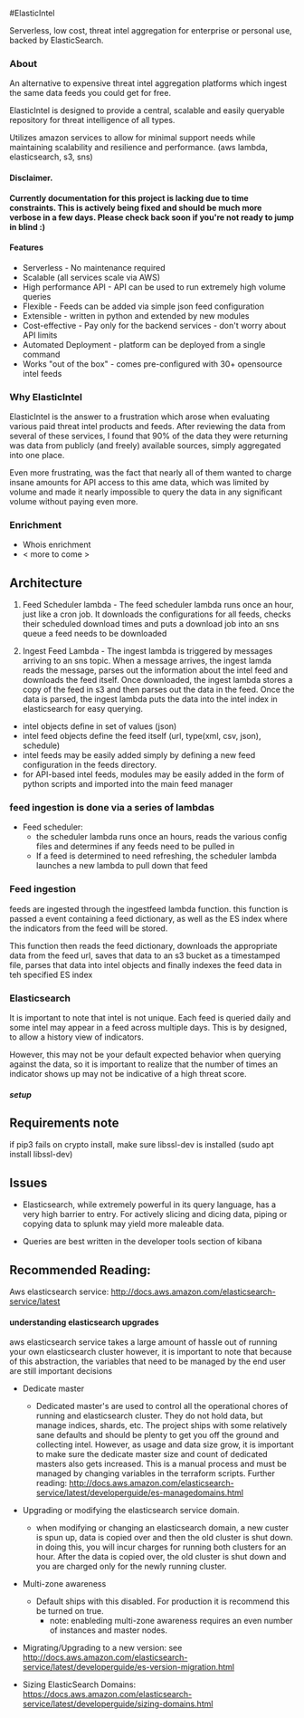 #ElasticIntel

Serverless, low cost, threat intel aggregation for enterprise or personal use, backed by ElasticSearch.


### About

An alternative to expensive threat intel aggregation platforms which ingest the same data feeds you could get for free.

ElasticIntel is designed to provide a central, scalable and easily queryable repository for
threat intelligence of all types.

Utilizes amazon services to allow for minimal support needs while maintaining scalability and
resilience and performance.  (aws lambda, elasticsearch, s3, sns)

#### Disclaimer.

**Currently documentation for this project is lacking due to time constraints.  This is actively
being fixed and should be much more verbose in a few days.  Please check back
soon if you're not ready to jump in blind :)**


#### Features
* Serverless - No maintenance required
* Scalable (all services scale via AWS)
* High performance API - API can be used to run extremely high volume queries
* Flexible - Feeds can be added via simple json feed configuration
* Extensible - written in python and extended by new modules
* Cost-effective - Pay only for the backend services - don't worry about API limits
* Automated Deployment - platform can be deployed from a single command
* Works "out of the box" - comes pre-configured with 30+ opensource intel feeds


### Why ElasticIntel

ElasticIntel is the answer to a frustration which arose when evaluating various paid threat intel products and feeds.
After reviewing the data from several of these services, I found that 90% of the data they were returning was data
from publicly (and freely) available sources, simply aggregated into one place.

Even more frustrating, was the fact that nearly all of them wanted to charge insane amounts for API access to this ame data,
which was limited by volume and made it nearly impossible to query the data in any significant volume without
paying even more.

### Enrichment

* Whois enrichment
* < more to come >


## Architecture

1. Feed Scheduler lambda - The feed scheduler lambda runs once an hour, just like a cron job.  It downloads
the configurations for all feeds, checks their scheduled download times and puts a download job
into an sns queue a feed needs to be downloaded

2. Ingest Feed Lambda - The ingest lambda is triggered by messages arriving to an sns topic.  When a message arrives,
the ingest lamda reads the message, parses out the information about the intel feed and downloads the feed itself.  Once
downloaded, the ingest lambda stores a copy of the feed in s3 and then parses out the data in the feed.  Once
the data is parsed, the ingest lambda puts the data into the intel index in elasticsearch for easy querying.

* intel objects define in set of values (json)
* intel feed objects define the feed itself (url, type(xml, csv, json), schedule)
* intel feeds may be easily added simply by defining a new feed configuration in the feeds
directory.
* for API-based intel feeds, modules may be easily added in the form of python scripts and
imported into the main feed manager
###  feed ingestion is done via a series of lambdas
* Feed scheduler:
  * the scheduler lambda runs once an hours, reads the various config files and determines if
any feeds need to be pulled in
  * If a feed is determined to need refreshing, the scheduler lambda launches a new lambda
to pull down that feed

### Feed ingestion

feeds are ingested through the ingestfeed lambda function.
this function is passed a event containing a feed dictionary, as well as the ES index where the indicators
from the feed will be stored.

This function then reads the feed dictionary, downloads the appropriate data from the feed url, saves that data to
an s3 bucket as a timestamped file, parses that
data into intel objects and finally indexes the feed data in teh specified ES index


### Elasticsearch

It is important to note that intel is not unique.  Each feed is queried daily and some intel
may appear in a feed across multiple days.  This is by designed, to allow a history view of indicators.

However, this may not be your default expected behavior when querying against the data, so it is
important to realize that the number of times an indicator shows up may not be indicative
of a high threat score.

##### setup




## Requirements note

if pip3 fails on crypto install, make sure libssl-dev is installed (sudo apt install libssl-dev)


## Issues

* Elasticsearch, while extremely powerful in its query language, has a very high barrier to entry.  For actively slicing and dicing
data, piping or copying data to splunk may yield more maleable data.

* Queries are best written in the developer tools section of kibana

## Recommended Reading:
Aws elasticsearch service: http://docs.aws.amazon.com/elasticsearch-service/latest

#### understanding elasticsearch upgrades
aws elasticsearch service takes a large amount of hassle out of running your own elasticsearch cluster
however, it is important to note that because of this abstraction, the variables that
need to be managed by the end user are still important decisions
* Dedicate master
  * Dedicated master's are used to control all the operational chores of running
  and elasticsearch cluster.  They do not hold data, but manage indices, shards, etc.  The project ships with
  some relatively sane defaults and should be plenty to get you off the ground
  and collecting intel.  However, as usage and data size grow, it is important to make sure the dedicate master size and count of
  dedicated masters also gets increased.  This is a manual process and must be managed by changing variables in
  the terraform scripts.  Further reading: http://docs.aws.amazon.com/elasticsearch-service/latest/developerguide/es-managedomains.html

* Upgrading or modifying the elasticsearch service domain.
  * when modifying or changing an elasticsearch domain, a new custer is spun up, data is copied over and
  then the old cluster is shut down.  in doing this, you will incur charges for running both clusters
  for an hour.  After the data is copied over, the old cluster is shut down
  and you are charged only for the newly running cluster.

 * Multi-zone awareness
   * Default ships with this disabled.  For production it is recommend this be turned on true.
     * note:  enableding multi-zone awareness requires an even number of instances and master nodes.


 * Migrating/Upgrading  to a new version: see http://docs.aws.amazon.com/elasticsearch-service/latest/developerguide/es-version-migration.html

 * Sizing ElasticSearch Domains:  https://docs.aws.amazon.com/elasticsearch-service/latest/developerguide/sizing-domains.html

